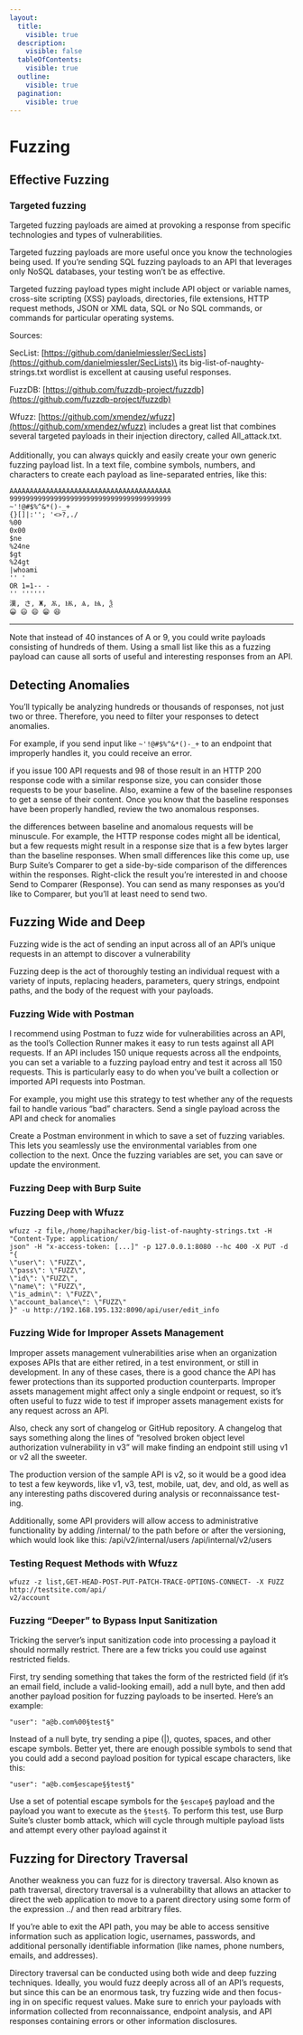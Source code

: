 ```yaml
---
layout:
  title:
    visible: true
  description:
    visible: false
  tableOfContents:
    visible: true
  outline:
    visible: true
  pagination:
    visible: true
---
```


# Fuzzing

## Effective Fuzzing

### Targeted fuzzing

Targeted fuzzing payloads are aimed at provoking a response from specific technologies and types of vulnerabilities.

Targeted fuzzing payloads are more useful once you know the technologies being used. If you’re sending SQL fuzzing payloads to an API that leverages only NoSQL databases, your testing won’t be as effective.

Targeted fuzzing payload types might include API object or variable names, cross-site scripting (XSS) payloads, directories, file extensions, HTTP request methods, JSON or XML data, SQL or No SQL commands, or commands for particular operating systems.

Sources:&#x20;

SecList: [https://github.com/danielmiessler/SecLists](https://github.com/danielmiessler/SecLists)\
its big-list-of-naughty-strings.txt wordlist is excellent at causing useful responses.

FuzzDB: [https://github.com/fuzzdb-project/fuzzdb](https://github.com/fuzzdb-project/fuzzdb)

Wfuzz: [https://github.com/xmendez/wfuzz](https://github.com/xmendez/wfuzz) includes a great list that combines several targeted payloads in their injection directory, called All\_attack.txt.\
\
Additionally, you can always quickly and easily create your own generic fuzzing payload list. In a text file, combine symbols, numbers, and characters to create each payload as line-separated entries, like this:&#x20;

```
AAAAAAAAAAAAAAAAAAAAAAAAAAAAAAAAAAAAAAAA
9999999999999999999999999999999999999999
~'!@#$%^&*()-_+
{}[]|:''; '<>?,./
%00 
0x00 
$ne 
%24ne 
$gt 
%24gt 
|whoami
'' '
OR 1=1-- -
'' ''''''
漢, さ, Ж, Ѫ, Ѭ, Ѧ, Ѩ, Ѯ
😀 😃 😄 😁 😆 
```

***

Note that instead of 40 instances of A or 9, you could write payloads consisting of hundreds of them. Using a small list like this as a fuzzing payload can cause all sorts of useful and interesting responses from an API.

## Detecting Anomalies

You’ll typically be analyzing hundreds or thousands of responses, not just two or three. Therefore, you need to filter your responses to detect anomalies.

For example, if you send input like `~'!@#$%^&*()-_+` to an endpoint that improperly handles it, you could receive an error.

if you issue 100 API requests and 98 of those result in an HTTP 200 response code with a similar response size, you can consider those requests to be your baseline. Also, examine a few of the baseline responses to get a sense of their content. Once you know that the baseline responses have been properly handled, review the two anomalous responses.

the differences between baseline and anomalous requests will be minuscule. For example, the HTTP response codes might all be identical, but a few requests might result in a response size that is a few bytes larger than the baseline responses. When small differences like this come up, use Burp Suite’s Comparer to get a side-by-side comparison of the differences within the responses. Right-click the result you’re interested in and choose Send to Comparer (Response). You can send as many responses as you’d like to Comparer, but you’ll at least need to send two.

## Fuzzing Wide and Deep

Fuzzing wide is the act of sending an input across all of an API’s unique requests in an attempt to discover a vulnerability

Fuzzing deep is the act of thoroughly testing an individual request with a variety of inputs, replacing headers, parameters, query strings, endpoint paths, and the body of the request with your payloads.

### Fuzzing Wide with Postman

I recommend using Postman to fuzz wide for vulnerabilities across an API, as the tool’s Collection Runner makes it easy to run tests against all API requests. If an API includes 150 unique requests across all the endpoints, you can set a variable to a fuzzing payload entry and test it across all 150 requests. This is particularly easy to do when you’ve built a collection or imported API requests into Postman.

For example, you might use this strategy to test whether any of the requests fail to handle various “bad” characters. Send a single payload across the API and check for anomalies

Create a Postman environment in which to save a set of fuzzing variables. This lets you seamlessly use the environmental variables from one collection to the next. Once the fuzzing variables are set, you can save or update the environment.

### Fuzzing Deep with Burp Suite

### Fuzzing Deep with Wfuzz

```
wfuzz -z file,/home/hapihacker/big-list-of-naughty-strings.txt -H "Content-Type: application/
json" -H "x-access-token: [...]" -p 127.0.0.1:8080 --hc 400 -X PUT -d "{
\"user\": \"FUZZ\",
\"pass\": \"FUZZ\",
\"id\": \"FUZZ\",
\"name\": \"FUZZ\",
\"is_admin\": \"FUZZ\",
\"account_balance\": \"FUZZ\"
}" -u http://192.168.195.132:8090/api/user/edit_info
```

### Fuzzing Wide for Improper Assets Management

Improper assets management vulnerabilities arise when an organization exposes APIs that are either retired, in a test environment, or still in development. In any of these cases, there is a good chance the API has fewer protections than its supported production counterparts. Improper assets management might affect only a single endpoint or request, so it’s often useful to fuzz wide to test if improper assets management exists for any request across an API.

Also, check any sort of changelog or GitHub repository. A changelog that says something along the lines of “resolved broken object level authorization vulnerability in v3” will make finding an endpoint still using v1 or v2 all the sweeter.

The production version of the sample API is v2, so it would be a good idea to test a few keywords, like v1, v3, test, mobile, uat, dev, and old, as well as any interesting paths discovered during analysis or reconnaissance test- ing.

Additionally, some API providers will allow access to administrative functionality by adding /internal/ to the path before or after the versioning, which would look like this: /api/v2/internal/users /api/internal/v2/users

### Testing Request Methods with Wfuzz

```
wfuzz -z list,GET-HEAD-POST-PUT-PATCH-TRACE-OPTIONS-CONNECT- -X FUZZ http://testsite.com/api/
v2/account
```

### Fuzzing “Deeper” to Bypass Input Sanitization

Tricking the server’s input sanitization code into processing a payload it should normally restrict. There are a few tricks you could use against restricted fields.

First, try sending something that takes the form of the restricted field (if it’s an email field, include a valid-looking email), add a null byte, and then add another payload position for fuzzing payloads to be inserted. Here’s an example:&#x20;

`"user": "a@b.com%00§test§"`&#x20;

Instead of a null byte, try sending a pipe (|), quotes, spaces, and other escape symbols. Better yet, there are enough possible symbols to send that you could add a second payload position for typical escape characters, like this:

`"user": "a@b.com§escape§§test§"`

Use a set of potential escape symbols for the `§escape§` payload and the payload you want to execute as the `§test§`. To perform this test, use Burp Suite’s cluster bomb attack, which will cycle through multiple payload lists and attempt every other payload against it

## Fuzzing for Directory Traversal

Another weakness you can fuzz for is directory traversal. Also known as path traversal, directory traversal is a vulnerability that allows an attacker to direct the web application to move to a parent directory using some form of the expression ../ and then read arbitrary files.

If you’re able to exit the API path, you may be able to access sensitive information such as application logic, usernames, passwords, and additional personally identifiable information (like names, phone numbers, emails, and addresses).

Directory traversal can be conducted using both wide and deep fuzzing techniques. Ideally, you would fuzz deeply across all of an API’s requests, but since this can be an enormous task, try fuzzing wide and then focus- ing in on specific request values. Make sure to enrich your payloads with information collected from reconnaissance, endpoint analysis, and API responses containing errors or other information disclosures.
